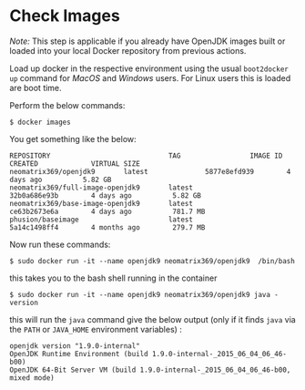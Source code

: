 # Check Images

*Note:* This step is applicable if you already have OpenJDK images built or loaded into your local Docker repository from previous actions.

Load up docker in the respective environment using the usual ```boot2docker up``` command for *MacOS* and *Windows* users. For Linux users this is loaded are boot time.

Perform the below commands:

```
$ docker images
```

You get something like the below:
```
REPOSITORY                             TAG                 IMAGE ID            CREATED             VIRTUAL SIZE
neomatrix369/openjdk9       latest              5877e8efd939        4 days ago          5.82 GB
neomatrix369/full-image-openjdk9       latest              32b0a686e93b        4 days ago          5.82 GB
neomatrix369/base-image-openjdk9       latest              ce63b2673e6a        4 days ago          781.7 MB
phusion/baseimage                      latest              5a14c1498ff4        4 months ago        279.7 MB
```

Now run these commands:

```
$ sudo docker run -it --name openjdk9 neomatrix369/openjdk9  /bin/bash
```
this takes you to the bash shell running in the container

```
$ sudo docker run -it --name openjdk9 neomatrix369/openjdk9 java -version
```
this will run the ```java``` command give the below output (only if it finds ```java``` via the ```PATH``` or ```JAVA_HOME``` environment variables) :

```
openjdk version "1.9.0-internal"
OpenJDK Runtime Environment (build 1.9.0-internal-_2015_06_04_06_46-b00)
OpenJDK 64-Bit Server VM (build 1.9.0-internal-_2015_06_04_06_46-b00, mixed mode)
```

